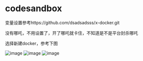 # codesandbox

变量设置参考https://github.com/dsadsadsss/x-docker.git

没有哪吒，不用设置了，开了哪吒就卡住，不知道是不是平台封杀哪吒

选择新建docker，参考下图

 ![image](https://github.com/dsadsadsss/codesandbox/blob/main/sd.PNG)
  ![image](https://github.com/dsadsadsss/codesandbox/blob/main/sd2.PNG)
   ![image](https://github.com/dsadsadsss/codesandbox/blob/main/sd3.PNG)
